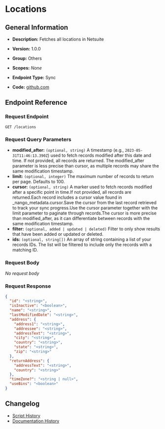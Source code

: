 <!-- BEGIN GENERATED CONTENT -->
# Locations

## General Information

- **Description:** Fetches all locations in Netsuite

- **Version:** 1.0.0
- **Group:** Others
- **Scopes:** _None_
- **Endpoint Type:** Sync
- **Code:** [github.com](https://github.com/NangoHQ/integration-templates/tree/main/integrations/netsuite-tba/syncs/locations.ts)


## Endpoint Reference

### Request Endpoint

`GET /locations`

### Request Query Parameters

- **modified_after:** `(optional, string)` A timestamp (e.g., `2023-05-31T11:46:13.390Z`) used to fetch records modified after this date and time. If not provided, all records are returned. The modified_after parameter is less precise than cursor, as multiple records may share the same modification timestamp.
- **limit:** `(optional, integer)` The maximum number of records to return per page. Defaults to 100.
- **cursor:** `(optional, string)` A marker used to fetch records modified after a specific point in time.If not provided, all records are returned.Each record includes a cursor value found in _nango_metadata.cursor.Save the cursor from the last record retrieved to track your sync progress.Use the cursor parameter together with the limit parameter to paginate through records.The cursor is more precise than modified_after, as it can differentiate between records with the same modification timestamp.
- **filter:** `(optional, added | updated | deleted)` Filter to only show results that have been added or updated or deleted.
- **ids:** `(optional, string[])` An array of string containing a list of your records IDs. The list will be filtered to include only the records with a matching ID.

### Request Body

_No request body_

### Request Response

```json
{
  "id": "<string>",
  "isInactive": "<boolean>",
  "name": "<string>",
  "lastModifiedDate": "<string>",
  "address": {
    "address1": "<string>",
    "addressee": "<string>",
    "addressText": "<string>",
    "city": "<string>",
    "country": "<string>",
    "state": "<string>",
    "zip": "<string>"
  },
  "returnAddress": {
    "addressText": "<string>",
    "country": "<string>"
  },
  "timeZone?": "<string | null>",
  "useBins": "<boolean>"
}
```

## Changelog

- [Script History](https://github.com/NangoHQ/integration-templates/commits/main/integrations/netsuite-tba/syncs/locations.ts)
- [Documentation History](https://github.com/NangoHQ/integration-templates/commits/main/integrations/netsuite-tba/syncs/locations.md)

<!-- END  GENERATED CONTENT -->

